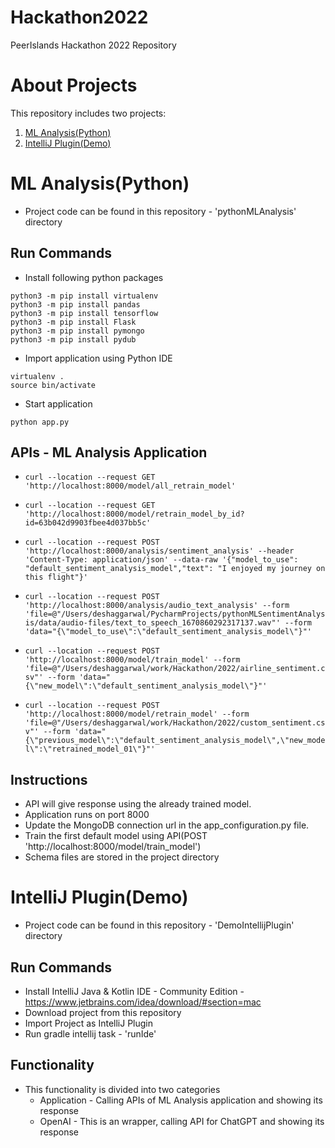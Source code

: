 # Hackathon2022
PeerIslands Hackathon 2022 Repository

# About Projects
This repository includes two projects:
1. [ML Analysis(Python)](https://github.com/ms143desh/Hackathon2022/edit/main/README.md#ml-analysispython)
2. [IntelliJ Plugin(Demo)](https://github.com/ms143desh/Hackathon2022/edit/main/README.md#intellij-plugindemo)

# ML Analysis(Python)
- Project code can be found in this repository - 'pythonMLAnalysis' directory

## Run Commands
- Install following python packages
```
python3 -m pip install virtualenv
python3 -m pip install pandas
python3 -m pip install tensorflow
python3 -m pip install Flask
python3 -m pip install pymongo
python3 -m pip install pydub
```

- Import application using Python IDE
```
virtualenv .
source bin/activate
```

- Start application
```
python app.py
```
## APIs - ML Analysis Application
- ```curl --location --request GET 'http://localhost:8000/model/all_retrain_model'```

- ```curl --location --request GET 'http://localhost:8000/model/retrain_model_by_id?id=63b042d9903fbee4d037bb5c'```

- ```curl --location --request POST 'http://localhost:8000/analysis/sentiment_analysis' --header 'Content-Type: application/json' --data-raw '{"model_to_use": "default_sentiment_analysis_model","text": "I enjoyed my journey on this flight"}'```
- ```curl --location --request POST 'http://localhost:8000/analysis/audio_text_analysis' --form 'file=@"/Users/deshaggarwal/PycharmProjects/pythonMLSentimentAnalysis/data/audio-files/text_to_speech_1670860292317137.wav"' --form 'data="{\"model_to_use\":\"default_sentiment_analysis_model\"}"'```
- ```curl --location --request POST 'http://localhost:8000/model/train_model' --form 'file=@"/Users/deshaggarwal/work/Hackathon/2022/airline_sentiment.csv"' --form 'data="{\"new_model\":\"default_sentiment_analysis_model\"}"'```
- ```curl --location --request POST 'http://localhost:8000/model/retrain_model' --form 'file=@"/Users/deshaggarwal/work/Hackathon/2022/custom_sentiment.csv"' --form 'data="{\"previous_model\":\"default_sentiment_analysis_model\",\"new_model\":\"retrained_model_01\"}"'```

## Instructions
- API will give response using the already trained model.
- Application runs on port 8000
- Update the MongoDB connection url in the app_configuration.py file.
- Train the first default model using API(POST 'http://localhost:8000/model/train_model')
- Schema files are stored in the project directory

# IntelliJ Plugin(Demo)
- Project code can be found in this repository - 'DemoIntellijPlugin' directory

## Run Commands
- Install IntelliJ Java & Kotlin IDE - Community Edition - https://www.jetbrains.com/idea/download/#section=mac
- Download project from this repository
- Import Project as IntelliJ Plugin
- Run gradle intellij task - 'runIde'

## Functionality
- This functionality is divided into two categories
  - Application - Calling APIs of ML Analysis application and showing its response
  - OpenAI - This is an wrapper, calling API for ChatGPT and showing its response
